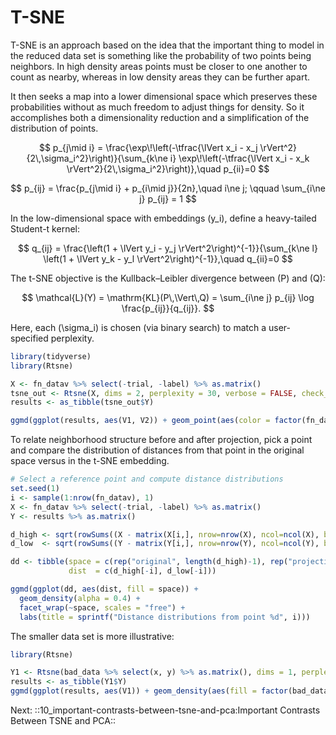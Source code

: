 # T-SNE

T-SNE is an approach based on the idea that the important thing to model
in the reduced data set is something like the probability of two points
being neighbors. In high density areas points must be closer to one
another to count as nearby, whereas in low density areas they can be
further apart.

It then seeks a map into a lower dimensional space which preserves these
probabilities without as much freedom to adjust things for density. So
it accomplishes both a dimensionality reduction and a simplification of
the distribution of points.

$$
p_{j\mid i} 
= \frac{\exp\!\left(-\tfrac{\lVert x_i - x_j \rVert^2}{2\,\sigma_i^2}\right)}{\sum_{k\ne i} \exp\!\left(-\tfrac{\lVert x_i - x_k \rVert^2}{2\,\sigma_i^2}\right)},\quad p_{ii}=0
$$

$$
p_{ij} 
= \frac{p_{j\mid i} + p_{i\mid j}}{2n},\quad i\ne j;
\qquad \sum_{i\ne j} p_{ij} = 1
$$

In the low-dimensional space with embeddings \(y_i\), define a heavy-tailed Student-t kernel:

$$
q_{ij} = \frac{\left(1 + \lVert y_i - y_j \rVert^2\right)^{-1}}{\sum_{k\ne l} \left(1 + \lVert y_k - y_l \rVert^2\right)^{-1}},\quad q_{ii}=0
$$

The t-SNE objective is the Kullback–Leibler divergence between \(P\) and \(Q\):

$$
\mathcal{L}(Y) = \mathrm{KL}(P\,\Vert\,Q) 
= \sum_{i\ne j} p_{ij} \log \frac{p_{ij}}{q_{ij}}.
$$

Here, each \(\sigma_i\) is chosen (via binary search) to match a user-specified perplexity.

``` R acc=tsne load_state=examples
library(tidyverse)
library(Rtsne)

X <- fn_datav %>% select(-trial, -label) %>% as.matrix()
tsne_out <- Rtsne(X, dims = 2, perplexity = 30, verbose = FALSE, check_duplicates = FALSE)
results <- as_tibble(tsne_out$Y)

ggmd(ggplot(results, aes(V1, V2)) + geom_point(aes(color = factor(fn_datav$label))))

```

To relate neighborhood structure before and after projection, pick a point and compare the distribution of distances from that point in the original space versus in the t-SNE embedding.

``` R acc=tsne
# Select a reference point and compute distance distributions
set.seed(1)
i <- sample(1:nrow(fn_datav), 1)
X <- fn_datav %>% select(-trial, -label) %>% as.matrix()
Y <- results %>% as.matrix()

d_high <- sqrt(rowSums((X - matrix(X[i,], nrow=nrow(X), ncol=ncol(X), byrow=TRUE))^2))
d_low  <- sqrt(rowSums((Y - matrix(Y[i,], nrow=nrow(Y), ncol=ncol(Y), byrow=TRUE))^2))

dd <- tibble(space = c(rep("original", length(d_high)-1), rep("projection", length(d_low)-1)),
             dist  = c(d_high[-i], d_low[-i]))

ggmd(ggplot(dd, aes(dist, fill = space)) +
  geom_density(alpha = 0.4) +
  facet_wrap(~space, scales = "free") +
  labs(title = sprintf("Distance distributions from point %d", i)))
```

The smaller data set is more illustrative:

``` R acc=tsne save_state=tsne
library(Rtsne)

Y1 <- Rtsne(bad_data %>% select(x, y) %>% as.matrix(), dims = 1, perplexity = 30, verbose = FALSE, check_duplicates = FALSE)
results <- as_tibble(Y1$Y)
ggmd(ggplot(results, aes(V1)) + geom_density(aes(fill = factor(bad_data$label)), position = "dodge"))

```


Next: ::10_important-contrasts-between-tsne-and-pca:Important Contrasts Between TSNE and PCA::
